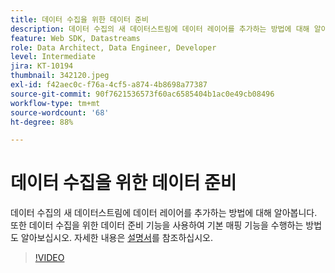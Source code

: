 ```yaml
---
title: 데이터 수집을 위한 데이터 준비
description: 데이터 수집의 새 데이터스트림에 데이터 레이어를 추가하는 방법에 대해 알아봅니다.
feature: Web SDK, Datastreams
role: Data Architect, Data Engineer, Developer
level: Intermediate
jira: KT-10194
thumbnail: 342120.jpeg
exl-id: f42aec0c-f76a-4cf5-a874-4b8698a77387
source-git-commit: 90f7621536573f60ac6585404b1ac0e49cb08496
workflow-type: tm+mt
source-wordcount: '68'
ht-degree: 88%

---
```


# 데이터 수집을 위한 데이터 준비

데이터 수집의 새 데이터스트림에 데이터 레이어를 추가하는 방법에 대해 알아봅니다. 또한 데이터 수집을 위한 데이터 준비 기능을 사용하여 기본 매핑 기능을 수행하는 방법도 알아보십시오. 자세한 내용은 [설명서](https://experienceleague.adobe.com/docs/experience-platform/edge/fundamentals/datastreams.html#data-prep)를 참조하십시오.

>[!VIDEO](https://video.tv.adobe.com/v/342120/?quality=12&learn=on)
